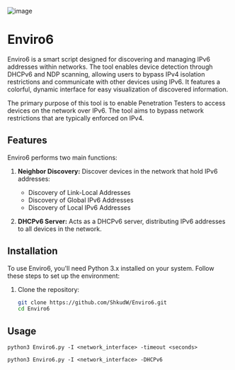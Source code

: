 ![image](https://github.com/user-attachments/assets/af6f886a-d31e-4bad-86df-9ba01ae58faa)



# Enviro6

Enviro6 is a smart script designed for discovering and managing IPv6 addresses within networks. The tool enables device detection through DHCPv6 and NDP scanning, allowing users to bypass IPv4 isolation restrictions and communicate with other devices using IPv6. It features a colorful, dynamic interface for easy visualization of discovered information.

The primary purpose of this tool is to enable Penetration Testers to access devices on the network over IPv6. The tool aims to bypass network restrictions that are typically enforced on IPv4.

## Features

Enviro6 performs two main functions:

1. **Neighbor Discovery:** Discover devices in the network that hold IPv6 addresses:
   - Discovery of Link-Local Addresses
   - Discovery of Global IPv6 Addresses
   - Discovery of Local IPv6 Addresses

2. **DHCPv6 Server:** Acts as a DHCPv6 server, distributing IPv6 addresses to all devices in the network.


## Installation

To use Enviro6, you'll need Python 3.x installed on your system. Follow these steps to set up the environment:

1. Clone the repository:

   ```bash
   git clone https://github.com/ShkudW/Enviro6.git
   cd Enviro6

## Usage
```
python3 Enviro6.py -I <network_interface> -timeout <seconds>
```

```
python3 Enviro6.py -I <network_interface> -DHCPv6
```

